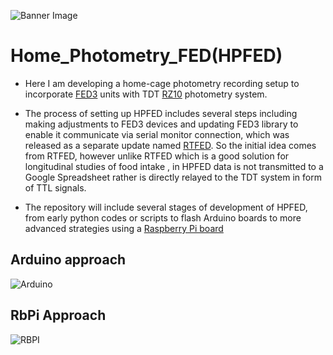 ![Banner Image](https://github.com/Htbibalan/HOME_PHOTOMETRY/tree/main/source/Banner.png)

# Home_Photometry_FED(HPFED)
* Here I am developing a home-cage photometry recording setup to incorporate [FED3](https://github.com/KravitzLabDevices/FED3/wiki) units with TDT [RZ10](https://www.tdt.com/docs/hardware/rz10-lux-integrated-processor/) photometry system.

* The process of setting up HPFED includes several steps including making adjustments to FED3 devices and updating FED3 library to enable it communicate via serial monitor connection, which was released as a separate update named [RTFED](https://github.com/mccutcheonlab/FED_RT). So the initial idea comes from RTFED, however unlike RTFED which is a good solution for longitudinal studies of food intake , in HPFED data is not transmitted to a Google Spreadsheet rather is directly relayed to the TDT system in form of TTL signals.
* The repository will include several stages of development of HPFED, from early python codes or scripts to flash Arduino boards to more advanced strategies using a [Raspberry Pi board](https://www.raspberrypi.com/products/raspberry-pi-4-model-b/)



## Arduino approach
![Arduino](https://github.com/Htbibalan/HOME_PHOTOMETRY/tree/main/source/Slide1.PNG)

## RbPi Approach
![RBPI](https://github.com/Htbibalan/HOME_PHOTOMETRY/tree/main/source/Slide2.PNG)